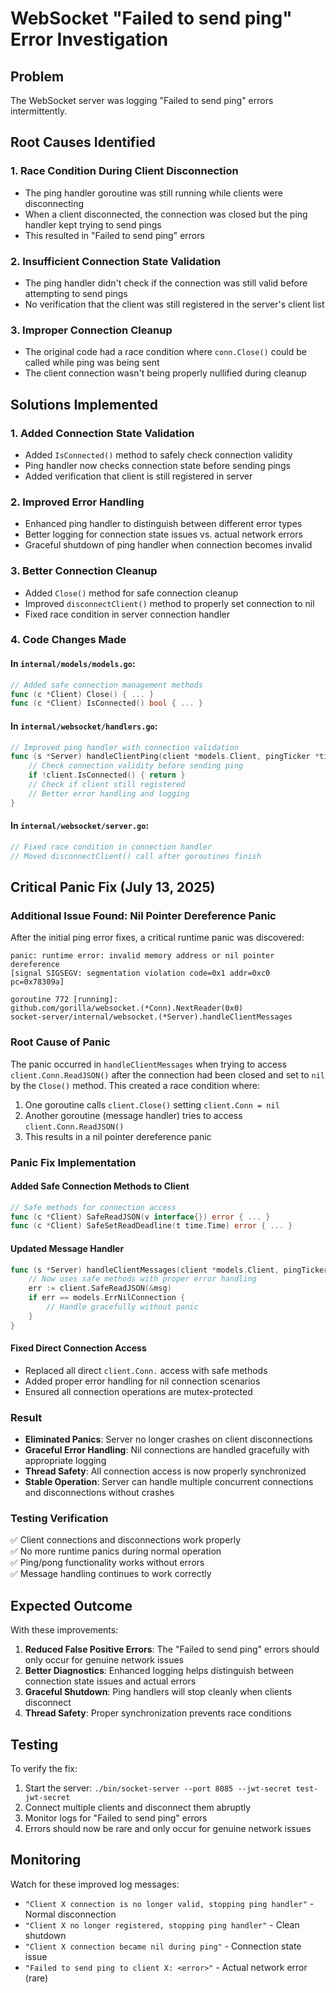 # WebSocket "Failed to send ping" Error Investigation

## Problem
The WebSocket server was logging "Failed to send ping" errors intermittently.

## Root Causes Identified

### 1. **Race Condition During Client Disconnection**
- The ping handler goroutine was still running while clients were disconnecting
- When a client disconnected, the connection was closed but the ping handler kept trying to send pings
- This resulted in "Failed to send ping" errors

### 2. **Insufficient Connection State Validation**
- The ping handler didn't check if the connection was still valid before attempting to send pings
- No verification that the client was still registered in the server's client list

### 3. **Improper Connection Cleanup**
- The original code had a race condition where `conn.Close()` could be called while ping was being sent
- The client connection wasn't being properly nullified during cleanup

## Solutions Implemented

### 1. **Added Connection State Validation**
- Added `IsConnected()` method to safely check connection validity
- Ping handler now checks connection state before sending pings
- Added verification that client is still registered in server

### 2. **Improved Error Handling**
- Enhanced ping handler to distinguish between different error types
- Better logging for connection state issues vs. actual network errors
- Graceful shutdown of ping handler when connection becomes invalid

### 3. **Better Connection Cleanup**
- Added `Close()` method for safe connection cleanup
- Improved `disconnectClient()` method to properly set connection to nil
- Fixed race condition in server connection handler

### 4. **Code Changes Made**

#### In `internal/models/models.go`:
```go
// Added safe connection management methods
func (c *Client) Close() { ... }
func (c *Client) IsConnected() bool { ... }
```

#### In `internal/websocket/handlers.go`:
```go
// Improved ping handler with connection validation
func (s *Server) handleClientPing(client *models.Client, pingTicker *time.Ticker, done chan bool) {
    // Check connection validity before sending ping
    if !client.IsConnected() { return }
    // Check if client still registered
    // Better error handling and logging
}
```

#### In `internal/websocket/server.go`:
```go
// Fixed race condition in connection handler
// Moved disconnectClient() call after goroutines finish
```

## Critical Panic Fix (July 13, 2025)

### **Additional Issue Found: Nil Pointer Dereference Panic**

After the initial ping error fixes, a critical runtime panic was discovered:

```
panic: runtime error: invalid memory address or nil pointer dereference
[signal SIGSEGV: segmentation violation code=0x1 addr=0xc0 pc=0x78309a]

goroutine 772 [running]:
github.com/gorilla/websocket.(*Conn).NextReader(0x0)
socket-server/internal/websocket.(*Server).handleClientMessages
```

### **Root Cause of Panic**

The panic occurred in `handleClientMessages` when trying to access `client.Conn.ReadJSON()` after the connection had been closed and set to `nil` by the `Close()` method. This created a race condition where:

1. One goroutine calls `client.Close()` setting `client.Conn = nil`
2. Another goroutine (message handler) tries to access `client.Conn.ReadJSON()`
3. This results in a nil pointer dereference panic

### **Panic Fix Implementation**

#### **Added Safe Connection Methods to Client**
```go
// Safe methods for connection access
func (c *Client) SafeReadJSON(v interface{}) error { ... }
func (c *Client) SafeSetReadDeadline(t time.Time) error { ... }
```

#### **Updated Message Handler**
```go
func (s *Server) handleClientMessages(client *models.Client, pingTicker *time.Ticker, done chan bool) {
    // Now uses safe methods with proper error handling
    err := client.SafeReadJSON(&msg)
    if err == models.ErrNilConnection {
        // Handle gracefully without panic
    }
}
```

#### **Fixed Direct Connection Access**
- Replaced all direct `client.Conn.` access with safe methods
- Added proper error handling for nil connection scenarios
- Ensured all connection operations are mutex-protected

### **Result**
- **Eliminated Panics**: Server no longer crashes on client disconnections
- **Graceful Error Handling**: Nil connections are handled gracefully with appropriate logging
- **Thread Safety**: All connection access is now properly synchronized
- **Stable Operation**: Server can handle multiple concurrent connections and disconnections without crashes

### **Testing Verification**
✅ Client connections and disconnections work properly  
✅ No more runtime panics during normal operation  
✅ Ping/pong functionality works without errors  
✅ Message handling continues to work correctly  

## Expected Outcome

With these improvements:
1. **Reduced False Positive Errors**: The "Failed to send ping" errors should only occur for genuine network issues
2. **Better Diagnostics**: Enhanced logging helps distinguish between connection state issues and actual errors  
3. **Graceful Shutdown**: Ping handlers will stop cleanly when clients disconnect
4. **Thread Safety**: Proper synchronization prevents race conditions

## Testing

To verify the fix:
1. Start the server: `./bin/socket-server --port 8085 --jwt-secret test-jwt-secret`
2. Connect multiple clients and disconnect them abruptly
3. Monitor logs for "Failed to send ping" errors
4. Errors should now be rare and only occur for genuine network issues

## Monitoring

Watch for these improved log messages:
- `"Client X connection is no longer valid, stopping ping handler"` - Normal disconnection
- `"Client X no longer registered, stopping ping handler"` - Clean shutdown
- `"Client X connection became nil during ping"` - Connection state issue
- `"Failed to send ping to client X: <error>"` - Actual network error (rare)
